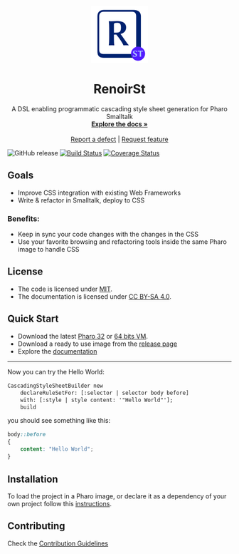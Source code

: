 <p align="center"><img src="assets/logos/128x128.png">
 <h1 align="center">RenoirSt</h1>
  <p align="center">
    A DSL enabling programmatic cascading style sheet generation for Pharo Smalltalk
    <br>
    <a href="docs/"><strong>Explore the docs »</strong></a>
    <br>
    <br>
    <a href="https://github.com/ba-st/RenoirSt/issues/new?labels=Type%3A+Defect">Report a defect</a>
    |
    <a href="https://github.com/ba-st/RenoirSt/issues/new?labels=Type%3A+Feature">Request feature</a>
  </p>
</p>

![GitHub release](https://img.shields.io/github/release/ba-st/RenoirSt.svg)
[![Build Status](https://travis-ci.org/ba-st/RenoirSt.svg?branch=release-candidate)](https://travis-ci.org/ba-st/RenoirSt)
[![Coverage Status](https://coveralls.io/repos/github/ba-st/RenoirSt/badge.svg?branch=release-candidate)](https://coveralls.io/github/ba-st/RenoirSt?branch=release-candidate)

## Goals
- Improve CSS integration with existing Web Frameworks
- Write & refactor in Smalltalk, deploy to CSS

### Benefits:
- Keep in sync your code changes with the changes in the CSS
- Use your favorite browsing and refactoring tools inside the same Pharo image to handle CSS  

## License
- The code is licensed under [MIT](LICENSE).
- The documentation is licensed under [CC BY-SA 4.0](http://creativecommons.org/licenses/by-sa/4.0/).

## Quick Start

- Download the latest [Pharo 32](https://get.pharo.org/) or [64 bits VM](https://get.pharo.org/64/).
- Download a ready to use image from the [release page](https://github.com/ba-st/RenoirSt/releases/latest)
- Explore the [documentation](docs/)

***********************************************

Now you can try the Hello World:

```smalltalk
CascadingStyleSheetBuilder new
	declareRuleSetFor: [:selector | selector body before]
	with: [:style | style content: '"Hello World"'];
	build
```

you should see something like this:
```css
body::before
{
	content: "Hello World";
}
```

## Installation

To load the project in a Pharo image, or declare it as a dependency of your own project follow this [instructions](docs/Installation.md).

## Contributing

Check the [Contribution Guidelines](CONTRIBUTING.md)
